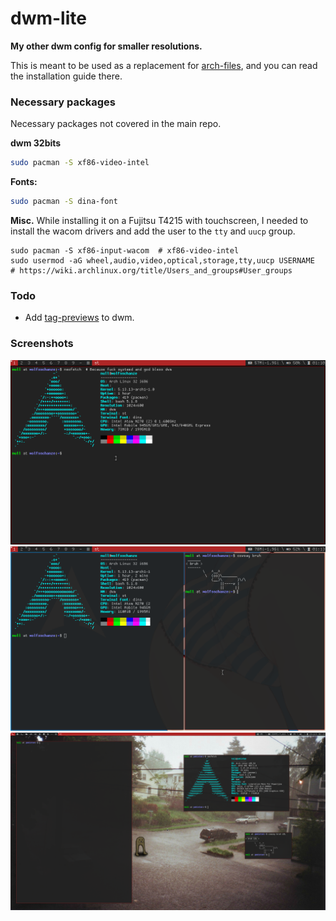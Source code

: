 # dwm-lite
**My other dwm config for smaller resolutions.**

This is meant to be used as a replacement for [arch-files](https://github.com/r4v10l1/arch-files/), and you can read the installation guide there.

### Necessary packages
Necessary packages not covered in the main repo.

**dwm 32bits**
```bash
sudo pacman -S xf86-video-intel
```

**Fonts:**
```bash
sudo pacman -S dina-font
```

**Misc.**
While installing it on a Fujitsu T4215 with touchscreen, I needed to install the wacom drivers and add the user to the `tty` and `uucp` group.
```
sudo pacman -S xf86-input-wacom  # xf86-video-intel
sudo usermod -aG wheel,audio,video,optical,storage,tty,uucp USERNAME
# https://wiki.archlinux.org/title/Users_and_groups#User_groups
```

### Todo
- Add [tag-previews](https://dwm.suckless.org/patches/tag-previews/) to dwm.

### Screenshots
![Screenshot without ras](images/dwm-lite1.png)
![Screenshot with ras](images/dwm-lite2.png)
![dwm-lite-mix](images/dwm-lite-mix.png)
